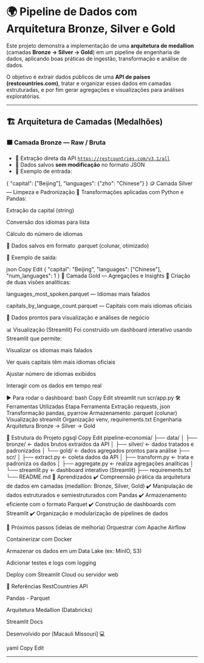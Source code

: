 # 🌍 Pipeline de Dados com Arquitetura Bronze, Silver e Gold

Este projeto demonstra a implementação de uma **arquitetura de medallion** (camadas **Bronze → Silver → Gold**) em um pipeline de engenharia de dados, aplicando boas práticas de ingestão, transformação e análise de dados.

O objetivo é extrair dados públicos de uma **API de países (restcountries.com)**, tratar e organizar esses dados em camadas estruturadas, e por fim gerar agregações e visualizações para análises exploratórias.

---

## 🏗️ Arquitetura de Camadas (Medalhões)

### 🟫 Camada Bronze — Raw / Bruta
- 🔹 Extração direta da API [`https://restcountries.com/v3.1/all`](https://restcountries.com/v3.1/all)
- 🔹 Dados salvos **sem modificação** no formato JSON
- 🔹 Exemplo de entrada:


{
  "capital": ["Beijing"],
  "languages": {"zho": "Chinese"}
}
🪙 Camada Silver — Limpeza e Padronização
🔹 Transformações aplicadas com Python e Pandas:

Extração da capital (string)

Conversão dos idiomas para lista

Cálculo do número de idiomas

🔹 Dados salvos em formato .parquet (colunar, otimizado)

🔹 Exemplo de saída:

json
Copy
Edit
{
  "capital": "Beijing",
  "languages": ["Chinese"],
  "num_languages": 1
}
🥇 Camada Gold — Agregações e Insights
🔹 Criação de duas visões analíticas:

languages_most_spoken.parquet — Idiomas mais falados

capitals_by_language_count.parquet — Capitais com mais idiomas oficiais

🔹 Dados prontos para visualização e análises de negócio

📊 Visualização (Streamlit)
Foi construído um dashboard interativo usando Streamlit que permite:

Visualizar os idiomas mais falados

Ver quais capitais têm mais idiomas oficiais

Ajustar número de idiomas exibidos

Interagir com os dados em tempo real

▶️ Para rodar o dashboard:
bash
Copy
Edit
streamlit run scr/app.py
🛠️ Ferramentas Utilizadas
Etapa	Ferramenta
Extração	requests, json
Transformação	pandas, pyarrow
Armazenamento	.parquet (colunar)
Visualização	streamlit
Organização	venv, requirements.txt
Engenharia	Arquitetura Bronze → Silver → Gold

📁 Estrutura do Projeto
pgsql
Copy
Edit
pipeline-economia/
├── data/
│   ├── bronze/    ← dados brutos extraídos da API
│   ├── silver/    ← dados tratados e padronizados
│   └── gold/      ← dados agregados prontos para análise
├── scr/
│   ├── extract.py     ← coleta dados da API
│   ├── transform.py   ← trata e padroniza os dados
│   ├── aggregate.py   ← realiza agregações analíticas
│   └── streamlit.py         ← dashboard interativo (Streamlit)
├── requirements.txt
└── README.md
📘 Aprendizados
✔️ Compreensão prática da arquitetura de dados em camadas (medallion: Bronze, Silver, Gold)
✔️ Manipulação de dados estruturados e semiestruturados com Pandas
✔️ Armazenamento eficiente com o formato Parquet
✔️ Construção de dashboards com Streamlit
✔️ Organização e modularização de pipelines de dados

🚀 Próximos passos (ideias de melhoria)
Orquestrar com Apache Airflow

Containerizar com Docker

Armazenar os dados em um Data Lake (ex: MinIO, S3)

Adicionar testes e logs com logging

Deploy com Streamlit Cloud ou servidor web

📎 Referências
RestCountries API

Pandas - Parquet

Arquitetura Medallion (Databricks)

Streamlit Docs

Desenvolvido por [Macauli Missouri] 💻

yaml
Copy
Edit

---
